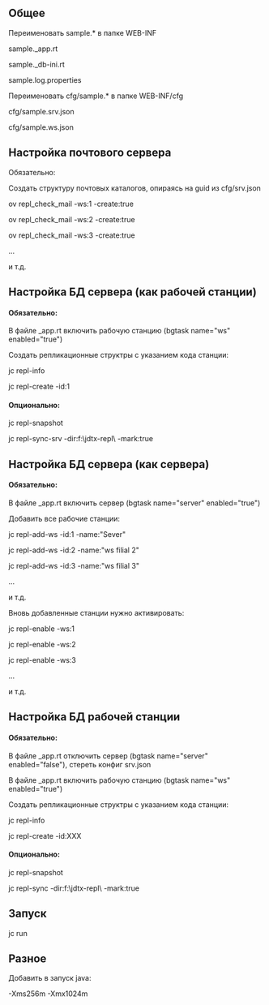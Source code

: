 ## Общее


Переименовать sample.* в папке WEB-INF

sample._app.rt

sample._db-ini.rt

sample.log.properties



Переименовать cfg/sample.* в папке WEB-INF/cfg

cfg/sample.srv.json

cfg/sample.ws.json



## Настройка почтового сервера


Обязательно:

Создать структуру почтовых каталогов, опираясь на guid из cfg/srv.json

ov repl_check_mail -ws:1 -create:true

ov repl_check_mail -ws:2 -create:true

ov repl_check_mail -ws:3 -create:true

...

и т.д.



## Настройка БД сервера (как рабочей станции)


#### Обязательно:


В файле _app.rt включить рабочую станцию (bgtask name="ws" enabled="true")


Создать репликационные структры с указанием кода станции:

jc repl-info

jc repl-create -id:1



#### Опционально:


jc repl-snapshot

jc repl-sync-srv -dir:f:\jdtx-repl\ -mark:true



## Настройка БД сервера (как сервера)


#### Обязательно:

В файле _app.rt включить сервер (bgtask name="server" enabled="true") 


Добавить все рабочие станции:

jc repl-add-ws -id:1 -name:"Sever"

jc repl-add-ws -id:2 -name:"ws filial 2"

jc repl-add-ws -id:3 -name:"ws filial 3"

...

и т.д.


Вновь добавленные станции нужно активировать:

jc repl-enable -ws:1

jc repl-enable -ws:2

jc repl-enable -ws:3

...

и т.д.




## Настройка БД рабочей станции




#### Обязательно:

В файле _app.rt отключить сервер (bgtask name="server" enabled="false"), стереть конфиг srv.json

В файле _app.rt включить рабочую станцию (bgtask name="ws" enabled="true")



Создать репликационные структры с указанием кода станции:

jc repl-info

jc repl-create -id:XXX


#### Опционально:

jc repl-snapshot

jc repl-sync -dir:f:\jdtx-repl\ -mark:true



## Запуск


jc run



## Разное


Добавить в запуск java:

-Xms256m -Xmx1024m